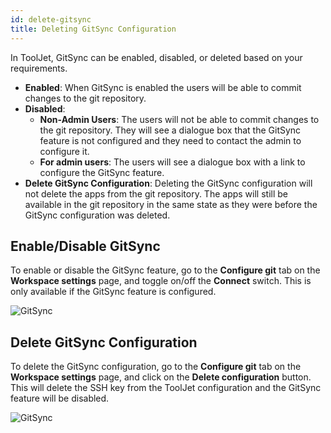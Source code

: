 ```yaml
---
id: delete-gitsync
title: Deleting GitSync Configuration
---
```


In ToolJet, GitSync can be enabled, disabled, or deleted based on your requirements.

- **Enabled**: When GitSync is enabled the users will be able to commit changes to the git repository.
- **Disabled**: 
    - **Non-Admin Users**: The users will not be able to commit changes to the git repository. They will see a dialogue box that the GitSync feature is not configured and they need to contact the admin to configure it.
    - **For admin users**: The users will see a dialogue box with a link to configure the GitSync feature.
- **Delete GitSync Configuration**: Deleting the GitSync configuration will not delete the apps from the git repository. The apps will still be available in the git repository in the same state as they were before the GitSync configuration was deleted.

## Enable/Disable GitSync

To enable or disable the GitSync feature, go to the **Configure git** tab on the **Workspace settings** page, and toggle on/off the **Connect** switch. This is only available if the GitSync feature is configured.

<img className="screenshot-full" src="/img/gitsync/connect-v2.png" alt="GitSync" />

## Delete GitSync Configuration

To delete the GitSync configuration, go to the **Configure git** tab on the **Workspace settings** page, and click on the **Delete configuration** button. This will delete the SSH key from the ToolJet configuration and the GitSync feature will be disabled.

<img className="screenshot-full" src="/img/gitsync/deleteconfig-v2.png" alt="GitSync" />
